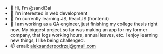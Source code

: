 - 👋 Hi, I’m @sandi3ai
- 👀 I’m interested in web development
- 🌱 I’m currently learning JS, ReactJS (frontend)
- 💞️ I am working as a QA engineer, just finishing my college thesis right now.
My biggest project so far was making an app for my former company,
that logs working hours, annual leaves, etc.
I enjoy learning new things, I like being challenged.
- 📫 email: aleksanderpodrzaj@gmail.com

